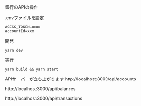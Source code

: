 銀行のAPIの操作

.envファイルを設定

```
ACESS_TOKEN=xxxx
accountId=xxx
```

開発

```
yarn dev
```

実行
```
yarn build && yarn start
```


APIサーバーが立ち上がります
http://localhost:3000/api/accounts

http://localhost:3000/api/balances

http://localhost:3000/api/transactions